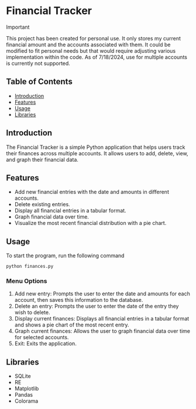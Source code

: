 # Financial Tracker

> [!IMPORTANT]
> This project has been created for personal use. It only stores my current financial amount and the accounts associated with them. It could be modified to fit personal needs but that would require adjusting various implementation within the code. As of 7/18/2024, use for multiple accounts is currently not supported.

## Table of Contents
- [Introduction](#introduction)
- [Features](#features)
- [Usage](#usage)
- [Libraries](#libraries)

## Introduction
The Financial Tracker is a simple Python application that helps users track their finances across multiple accounts. It allows users to add, delete, view, and graph their financial data.

## Features
- Add new financial entries with the date and amounts in different accounts.
- Delete existing entries.
- Display all financial entries in a tabular format.
- Graph financial data over time.
- Visualize the most recent financial distribution with a pie chart.

## Usage
To start the program, run the following command
```
python finances.py
```
### Menu Options
1. Add new entry: Prompts the user to enter the date and amounts for each account, then saves this information to the database.
2. Delete an entry: Prompts the user to enter the date of the entry they wish to delete.
3. Display current finances: Displays all financial entries in a tabular format and shows a pie chart of the most recent entry.
4. Graph current finances: Allows the user to graph financial data over time for selected accounts.
5. Exit: Exits the application.

## Libraries
- SQLite
- RE
- Matplotlib
- Pandas
- Colorama
